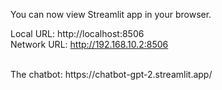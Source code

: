 You can now view  Streamlit app in your browser.

Local URL: http://localhost:8506
<br>
Network URL: http://192.168.10.2:8506

<br>
The chatbot:  
            https://chatbot-gpt-2.streamlit.app/
